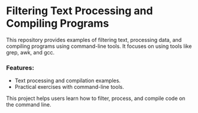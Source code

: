 # Filtering Text Processing and Compiling Programs

This repository provides examples of filtering text, processing data, and compiling programs using command-line tools. It focuses on using tools like grep, awk, and gcc.

### Features:
- Text processing and compilation examples.
- Practical exercises with command-line tools.

This project helps users learn how to filter, process, and compile code on the command line.

